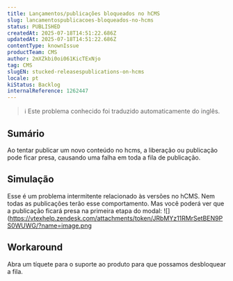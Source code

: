 ```yaml
---
title: Lançamentos/publicações bloqueados no hCMS
slug: lancamentospublicacoes-bloqueados-no-hcms
status: PUBLISHED
createdAt: 2025-07-18T14:51:22.686Z
updatedAt: 2025-07-18T14:51:22.686Z
contentType: knownIssue
productTeam: CMS
author: 2mXZkbi0oi061KicTExNjo
tag: CMS
slugEN: stucked-releasespublications-on-hcms
locale: pt
kiStatus: Backlog
internalReference: 1262447
---
```


>ℹ️ Este problema conhecido foi traduzido automaticamente do inglês.

## Sumário


Ao tentar publicar um novo conteúdo no hcms, a liberação ou publicação pode ficar presa, causando uma falha em toda a fila de publicação.
## Simulação


Esse é um problema intermitente relacionado às versões no hCMS. Nem todas as publicações terão esse comportamento. Mas você poderá ver que a publicação ficará presa na primeira etapa do modal:
 ![](https://vtexhelp.zendesk.com/attachments/token/JRbMYz11RMrSetBEN9PS0WUWG/?name=image.png
## Workaround


Abra um tíquete para o suporte ao produto para que possamos desbloquear a fila.



